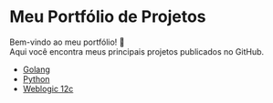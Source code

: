 # Meu Portfólio de Projetos

Bem-vindo ao meu portfólio! 🚀  
Aqui você encontra meus principais projetos publicados no GitHub.

- [Golang](projects/curso-golang.md)
- [Python](projects/curso-python.md)
- [Weblogic 12c](projects/curso-weblogic-12c.md)

